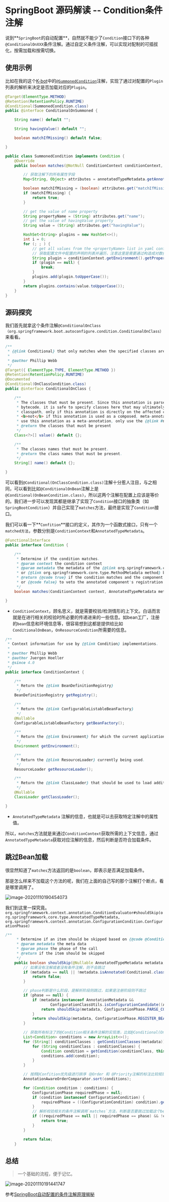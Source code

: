 # SpringBoot 源码解读 -- Condition条件注解

说到**`SpringBoot`的自动配置**，自然就不能少了`Condition`接口下的各种`@ConditionalOnXXX`条件注解。通过自定义条件注解，可以实现对配制的可插拔化，按需加载和按需切换。

## 使用示例

比如在我的这个[K-bot](https://github.com/Koooooo-7/K-Bot)中的[`@SummonedCondition`](https://github.com/Koooooo-7/K-Bot/blob/master/src/main/java/com/koy/kbot/configuration/condition/SummonedCondition.java)注解，实现了通过对配置的`Plugin`列表的解析来决定是否加载对应的`Plugin`。

```java
@Target(ElementType.METHOD)
@Retention(RetentionPolicy.RUNTIME)
@Conditional(SummonedCondition.class)
public @interface ConditionalOnSummoned {

    String name() default "";

    String havingValue() default "";

    boolean matchIfMissing() default false;

}
```



```java
public class SummonedCondition implements Condition {
    @Override
    public boolean matches(@NotNull ConditionContext conditionContext, @NotNull AnnotatedTypeMetadata annotatedTypeMetadata) {

        // 获取注解下的所有属性字段
        Map<String, Object> attributes = annotatedTypeMetadata.getAnnotationAttributes(ConditionalOnSummoned.class.getName());

        boolean matchIfMissing = (boolean) attributes.get("matchIfMissing");
        if (matchIfMissing) {
            return true;
        }

        // get the value of name property
        String propertyName = (String) attributes.get("name");
        // get the value of havingValue property
        String value = (String) attributes.get("havingValue");

        HashSet<String> plugins = new HashSet<>();
        int i = 0;
        for (; ; ) {
            // get all values from the <propertyName> list in yaml config file
            // 获取配置文件中配置的声明的列表并遍历，注意这里是需要通过构造成对数据下标的查询。
            String plugin = conditionContext.getEnvironment().getProperty(propertyName + "[" + i++ + "]", String.class);
            if (plugin == null) {
                break;
            }
            plugins.add(plugin.toUpperCase());
        }
        return plugins.contains(value.toUpperCase());
    }
}
```



## 源码探究

我们首先就拿这个条件注解`@ConditionalOnClass（org.springframework.boot.autoconfigure.condition.ConditionalOnClass）`来看看。

```java
/**
 * {@link Conditional} that only matches when the specified classes are on the classpath.
 *
 * @author Phillip Webb
 */
@Target({ ElementType.TYPE, ElementType.METHOD })
@Retention(RetentionPolicy.RUNTIME)
@Documented
@Conditional(OnClassCondition.class)
public @interface ConditionalOnClass {

	/**
	 * The classes that must be present. Since this annotation is parsed by loading class
	 * bytecode, it is safe to specify classes here that may ultimately not be on the
	 * classpath, only if this annotation is directly on the affected component and
	 * <b>not</b> if this annotation is used as a composed, meta-annotation. In order to
	 * use this annotation as a meta-annotation, only use the {@link #name} attribute.
	 * @return the classes that must be present
	 */
	Class<?>[] value() default {};

	/**
	 * The classes names that must be present.
	 * @return the class names that must be present.
	 */
	String[] name() default {};

}
```

可以看到`@Conditional(OnClassCondition.class)`注解十分惹人注目，与之相同，可以看到比如`@ConditionalOnBean`注解上是`@Conditional(OnBeanCondition.class)`，所以这两个注解在配置上应该是等价的。我们进一步可以发现其都是继承了实现了`Condition`接口的抽象类（如`SpringBootCondition`）并自己实现了`matches`方法，最终是实现了`Condition`接口。



我们可以看一下**`Confition`**接口的定义，其作为一个函数式接口，只有一个`matched方法`，参数分别是`ConditionContext`和`AnnotatedTypeMetadata`。

```java
@FunctionalInterface
public interface Condition {

	/**
	 * Determine if the condition matches.
	 * @param context the condition context
	 * @param metadata the metadata of the {@link org.springframework.core.type.AnnotationMetadata class}
	 * or {@link org.springframework.core.type.MethodMetadata method} being checked
	 * @return {@code true} if the condition matches and the component can be registered,
	 * or {@code false} to veto the annotated component's registration
	 */
	boolean matches(ConditionContext context, AnnotatedTypeMetadata metadata);

}
```

- `ConditionContext`，顾名思义，就是需要校验/检测情形的上下文。白话而言就是在进行相关的校验时所必要的传递进来的一些信息。如bean工厂，注册的`bean`信息和环境信息等，很容易想到这都是提供给比如`ConditionalOnBean`，`OnResourceCondition`所需要的信息。

```java
/**
 * Context information for use by {@link Condition} implementations.
 *
 * @author Phillip Webb
 * @author Juergen Hoeller
 * @since 4.0
 */
public interface ConditionContext {

	/**
	 * Return the {@link BeanDefinitionRegistry} 
	 */
	BeanDefinitionRegistry getRegistry();

	/**
	 * Return the {@link ConfigurableListableBeanFactory}
	 */
	@Nullable
	ConfigurableListableBeanFactory getBeanFactory();

	/**
	 * Return the {@link Environment} for which the current application is running.
	 */
	Environment getEnvironment();

	/**
	 * Return the {@link ResourceLoader} currently being used.
	 */
	ResourceLoader getResourceLoader();

	/**
	 * Return the {@link ClassLoader} that should be used to load additional classes
	 */
	@Nullable
	ClassLoader getClassLoader();

}
```

- `AnnotatedTypeMetadata` 注解的信息，也就是可以去获取特定注解中的属性值。

所以，`matches`方法就是来通过`ConditionContext`获取所需的上下文信息，通过`AnnotatedTypeMetadata`获取对应注解的信息，然后判断是否符合加载条件。



## 跳过Bean加载

很显然知道了`matches`方法返回的是`boolean`，即表示是否满足加载条件。

那是怎么样来不加载这个方法的呢，我们在上面的自己写的那个注解打个断点，看是哪里调用了。

![image-20201110190454073](_media/20201110-01.png)



我们到这里一探究竟。`org.springframework.context.annotation.ConditionEvaluator#shouldSkip(org.springframework.core.type.AnnotatedTypeMetadata, org.springframework.context.annotation.ConfigurationCondition.ConfigurationPhase)`

```java
/**
	 * Determine if an item should be skipped based on {@code @Conditional} annotations.
	 * @param metadata the meta data
	 * @param phase the phase of the call
	 * @return if the item should be skipped
	 */
	public boolean shouldSkip(@Nullable AnnotatedTypeMetadata metadata, @Nullable ConfigurationPhase phase) {
        // 如果没有注解或者没有条件注解，则不会跳过
		if (metadata == null || !metadata.isAnnotated(Conditional.class.getName())) {
			return false;
		}

        // phase判断是什么阶段，是解析阶段则跳过，如果是注册阶段则不跳过
		if (phase == null) {
			if (metadata instanceof AnnotationMetadata &&
					ConfigurationClassUtils.isConfigurationCandidate((AnnotationMetadata) metadata)) {
				return shouldSkip(metadata, ConfigurationPhase.PARSE_CONFIGURATION);
			}
			return shouldSkip(metadata, ConfigurationPhase.REGISTER_BEAN);
		}

        // 获取所有标注了的@Condition相关条件注解的实现类，比如@Conditional(OnBeanCondition.class)则获得OnBeanCondition.class，并进行实例化。
		List<Condition> conditions = new ArrayList<>();
		for (String[] conditionClasses : getConditionClasses(metadata)) {
			for (String conditionClass : conditionClasses) {
				Condition condition = getCondition(conditionClass, this.context.getClassLoader());
				conditions.add(condition);
			}
		}

        // 按照@Confition优先级进行排序（@Order 和 @Priority注解的标注比较规则）
		AnnotationAwareOrderComparator.sort(conditions);

		for (Condition condition : conditions) {
			ConfigurationPhase requiredPhase = null;
			if (condition instanceof ConfigurationCondition) {
				requiredPhase = ((ConfigurationCondition) condition).getConfigurationPhase();
			}
            // 解析校验相关的条件注解调用`matches`方法，判断是否要跳过加载这个bean
			if ((requiredPhase == null || requiredPhase == phase) && !condition.matches(this.context, metadata)) {
				return true;
			}
		}

		return false;
	}
```



## 总结

> 一个基础的流程，便于记忆。

![image-20201110191441747](_media\20201110-02.png)

参考[SpringBoot自动配置的条件注解原理揭秘](https://github.com/yuanmabiji/Java-SourceCode-Blogs/blob/master/SpringBoot/3%20%E5%8A%A9%E5%8A%9BSpringBoot%E8%87%AA%E5%8A%A8%E9%85%8D%E7%BD%AE%E7%9A%84%E6%9D%A1%E4%BB%B6%E6%B3%A8%E8%A7%A3%E5%8E%9F%E7%90%86%E6%8F%AD%E7%A7%98%20%20SpringBoot%E6%BA%90%E7%A0%81%EF%BC%88%E4%B8%89%EF%BC%89.md)